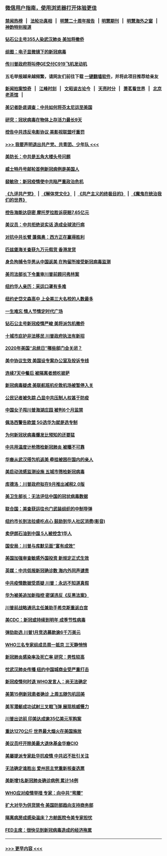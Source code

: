 ### [微信用户指南，使用浏览器打开体验更佳](https://github.com/gfw-breaker/banned-news1/blob/master/indexes/wechat-guide.md?t=0)
#### [禁闻热榜](热点新闻.md?t=0)  &nbsp;&nbsp;|&nbsp;&nbsp; [法轮功真相](https://github.com/gfw-breaker/truth/blob/master/README.md?t=0) &nbsp;&nbsp;|&nbsp;&nbsp; [明慧二十周年报告](https://github.com/gfw-breaker/mh-reports/blob/master/README.md?t=0) &nbsp;&nbsp;|&nbsp;&nbsp;[明慧期刊](https://github.com/gfw-breaker/mh-qikan) &nbsp;&nbsp;|&nbsp;&nbsp; [明慧海外之窗](https://github.com/gfw-breaker/mh-news/blob/master/README.md?t=0) &nbsp;&nbsp;|&nbsp;&nbsp; [神韵特别报道](https://github.com/gfw-breaker/mh-news/blob/master/shenyun.md?t=0)
#### [钻石公主号355人染武汉肺炎 美加将撤侨](../pages/nsc412/n11872392.md?t=02161633) 
#### [组图：电子显微镜下的新冠病毒](../pages/nsc412/n11872057.md?t=02161633) 
#### [传川普政府将叫停GE交付C919飞机发动机](../pages/nsc412/n11871600.md?t=02161633) 
#### 五毛举报越来越频繁，请网友们前往下载 [一键翻墙软件](https://github.com/gfw-breaker/ssr-accounts)，并将此项目推荐给亲友
#### [新闻拍案惊奇](https://github.com/gfw-breaker/banned-news1/blob/master/pages/link4.md) &nbsp;&nbsp;|&nbsp;&nbsp; [江峰时刻](https://github.com/gfw-breaker/banned-news1/blob/master/pages/link4.md) &nbsp;&nbsp;|&nbsp;&nbsp; [文昭谈古论今](https://github.com/gfw-breaker/banned-news1/blob/master/pages/link4.md) &nbsp;&nbsp;|&nbsp;&nbsp; [天亮时分](https://github.com/gfw-breaker/banned-news1/blob/master/pages/link4.md) &nbsp;&nbsp;|&nbsp;&nbsp; [萧茗看世界](https://github.com/gfw-breaker/banned-news1/blob/master/pages/link4.md) &nbsp;&nbsp;|&nbsp;&nbsp; [北京老茶馆](https://github.com/gfw-breaker/banned-news1/blob/master/pages/link4.md) &nbsp;&nbsp;|&nbsp;&nbsp; 
#### [美记者卧底调查：中共如何将芬太尼运至美国](../pages/nsc412/n11871821.md?t=02161633) 
#### [研究：冠状病毒在物体上存活力最长9天](../pages/nsc412/n11871871.md?t=02161633) 
#### [控告中共违反电影协议 美影视联盟吁重罚](../pages/nsc412/n11871820.md?t=02161633) 
#### [>>> 我要声明退出共产党、共青团、少年队 <<<](https://github.com/begood0513/goodnews/blob/master/quit/letter.md) 
#### [美防长：中共是五角大楼头号问题](../pages/nsc412/n11871768.md?t=02161633) 
#### [威士特丹号邮轮首例新冠病例是美国人](../pages/nsc412/n11871731.md?t=02161633) 
#### [裴敏欣：新冠疫情使中共陷严重政治危机](../pages/nsc412/n11871514.md?t=02161633) 
#### [《九评共产党》](https://github.com/begood0513/9ping.md/blob/master/README.md) &nbsp;|&nbsp; [《解体党文化》](../../../../jtdwh.md/blob/master/README.md)  &nbsp;|&nbsp; [《共产主义的终极目的》](../../../../gczydzjmd.md/blob/master/README.md) &nbsp;|&nbsp; [《魔鬼在统治我们的世界》](../../../../mgztzwmdsj.md/blob/master/README.md) 
#### [控告海能达窃密 摩托罗拉胜诉获赔7.65亿元](../pages/nsc412/n11871594.md?t=02161633) 
#### [美议员：中共拒绝说实话 造成全球流行病](../pages/nsc412/n11871582.md?t=02161633) 
#### [对抗中共长臂 蓬佩奥：西方正在赢得胜利](../pages/nsc412/n11871500.md?t=02161633) 
#### [匹兹堡海关查获九万元假货 香港发货](../pages/nsc412/n11870716.md?t=02161633) 
#### [身负拘捕令华男从中国返美  在拘留所接受新冠病毒监测](../pages/nsc412/n11870710.md?t=02161633) 
#### [美司法部长下令重审川普前顾问弗林案](../pages/nsc412/n11870258.md?t=02161633) 
#### [纽约华人亲历：采运口罩有多难](../pages/nsc412/n11870531.md?t=02161633) 
#### [纽约史岱文森高中  上全美三大名校的人数最多](../pages/nsc412/n11870557.md?t=02161633) 
#### [一生难忘 情人节情定时代广场](../pages/nsc412/n11870536.md?t=02161633) 
#### [钻石公主号新冠疫情严峻 美将派包机撤侨](../pages/nsc412/n11870505.md?t=02161633) 
#### [十城市庇护非法移民 川普政府执法有新招](../pages/nsc412/n11870410.md?t=02161633) 
#### [2020年美国“总统日”哪些部门会关闭？](../pages/nsc412/n11870148.md?t=02161633) 
#### [美中协议生效 美国设专案办公室及投诉专线](../pages/nsc412/n11870266.md?t=02161633) 
#### [连续7天中餐后 被隔离者想吃披萨](../pages/nsc412/n11870243.md?t=02161633) 
#### [新冠病毒疑虑 美联航班机伦敦机场被暂停入关](../pages/nsc412/n11870015.md?t=02161633) 
#### [公民记者被失踪 凸显中共压制人权甚于防疫](../pages/nsc412/n11870042.md?t=02161633) 
#### [中国女子闯川普海湖庄园 被判6个月监禁](../pages/nsc412/n11869919.md?t=02161633) 
#### [佩洛西警告欧盟 5G选华为就是选专制](../pages/nsc412/n11869898.md?t=02161633) 
#### [为何新冠状病毒爆发比预知的还要猛](../pages/nsc412/n11869828.md?t=02161633) 
#### [中共用温度计枪筛检新冠肺炎 被曝不可靠](../pages/nsc412/n11869707.md?t=02161633) 
#### [华裔从武汉搭包机返美 牵挂被困在国内的亲人](../pages/nsc412/n11869711.md?t=02161633) 
#### [美启动流感监测设施 五城市筛检新冠病毒](../pages/nsc412/n11869689.md?t=02161633) 
#### [库德洛：川普政府拟在9月推出减税2.0版](../pages/nsc412/n11869627.md?t=02161633) 
#### [美卫生部长：无法评估中国的冠状病毒数据](../pages/nsc412/n11869301.md?t=02161633) 
#### [联合国：美查获运往也门武装组织的中制导弹](../pages/nsc412/n11868677.md?t=02161633) 
#### [纽约市长到法拉盛吃点心  鼓励到华人社区消费(影音)](../pages/nsc412/n11868197.md?t=02161633) 
#### [卖伊朗石油到中国  5人被控含1华人](../pages/nsc412/n11867988.md?t=02161633) 
#### [国安局：川普与库默见面“富有成效”](../pages/nsc412/n11867976.md?t=02161633) 
#### [美国加强审查敏感外国投资 新规定正式生效](../pages/nsc412/n11868041.md?t=02161633) 
#### [英媒：中共低报新冠确诊数 海内外同声谴责](../pages/nsc412/n11867421.md?t=02161633) 
#### [中共疫情数据受质疑 川普：永远不知道真假](../pages/nsc412/n11867195.md?t=02161633) 
#### [华为被美追加新指控 密谋违反《反黑法案》](../pages/nsc412/n11867191.md?t=02161633) 
#### [川普前战略通讯主任兼助手希克斯重返白宫](../pages/nsc412/n11867104.md?t=02161633) 
#### [美CDC：新冠或持续到明年 成季节性病毒](../pages/nsc412/n11867279.md?t=02161633) 
#### [弹劾助选 川普1月竞选募款逾6千万美元](../pages/nsc412/n11866950.md?t=02161633) 
#### [WHO三名专家组成员周一抵京 三天静悄悄](../pages/nsc412/n11866947.md?t=02161633) 
#### [新冠肺炎感染率及死亡率 研究：男性较高](../pages/nsc412/n11866956.md?t=02161633) 
#### [忧武汉肺炎传播 纽约中国城商业受严重打击](../pages/nsc412/n11866902.md?t=02161633) 
#### [新冠疫情何时退 WHO发言人：尚无法确定](../pages/nsc412/n11866864.md?t=02161633) 
#### [美第15例新冠患者确诊 上周五随包机回美](../pages/nsc412/n11866852.md?t=02161633) 
#### [美军潜艇成功试射三叉戟飞弹 展现核威慑力](../pages/nsc412/n11866046.md?t=02161633) 
#### [川普出访前 印美达成逾35亿美元军购案](../pages/nsc412/n11865444.md?t=02161633) 
#### [重达1270公斤 世界最大烟火在美国施放](../pages/nsc412/n11865198.md?t=02161633) 
#### [美议员吁开除美最大退休基金华裔CIO](../pages/nsc412/n11865230.md?t=02161633) 
#### [美屡提派专家赴华抗疫情 中共迟不批引关注](../pages/nsc412/n11864719.md?t=02161633) 
#### [无法确定谁胜出 爱州民主党重新核查选票](../pages/nsc412/n11864830.md?t=02161633) 
#### [美新增1名新冠肺炎确诊病例 累计14例](../pages/nsc412/n11864893.md?t=02161633) 
#### [WHO应对疫情举措 专家：向中共“弯腰”](../pages/nsc412/n11864727.md?t=02161633) 
#### [扩大对华为供货禁令 美国防部趋向支持商务部](../pages/nsc412/n11864773.md?t=02161633) 
#### [隔离病房成感染温床？方舱医院令美专家担忧](../pages/nsc412/n11864575.md?t=02161633) 
#### [FED主席：很快见到新冠病毒造成的经济拖累](../pages/nsc412/n11864507.md?t=02161633) 

----
#### [ >>> 更早内容 <<< ](../indexes/nsc412-earlier.md)
